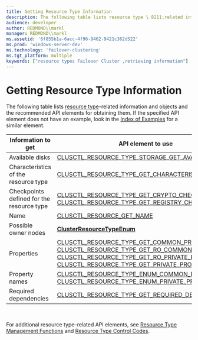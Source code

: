 ```yaml
---
title: Getting Resource Type Information
description: The following table lists resource type \ 8211;related information and objects and the recommended API elements for obtaining them. If the specified API element does not have an example, look in the Index of Examples for a similar element.
audience: developer
author: REDMOND\\markl
manager: REDMOND\\markl
ms.assetid: '6f855b1a-6acc-4f96-9462-9421c362d522'
ms.prod: 'windows-server-dev'
ms.technology: 'failover-clustering'
ms.tgt_platform: multiple
keywords: ["resource types Failover Cluster ,retrieving information"]
---
```


# Getting Resource Type Information

The following table lists [resource type](resource-types.md)–related information and objects and the recommended API elements for obtaining them. If the specified API element does not have an example, look in the [Index of Examples](index-of-examples.md) for a similar element.



| Information to get                        | API element to use                                                                                                                                                                                                                                                                                                                                                                                                                   |
|-------------------------------------------|--------------------------------------------------------------------------------------------------------------------------------------------------------------------------------------------------------------------------------------------------------------------------------------------------------------------------------------------------------------------------------------------------------------------------------------|
| Available disks                           | [CLUSCTL\_RESOURCE\_TYPE\_STORAGE\_GET\_AVAILABLE\_DISKS](clusctl-resource-type-storage-get-available-disks.md)                                                                                                                                                                                                                                                                                                                     |
| Characteristics of the resource type      | [CLUSCTL\_RESOURCE\_TYPE\_GET\_CHARACTERISTICS](clusctl-resource-type-get-characteristics.md)                                                                                                                                                                                                                                                                                                                                       |
| Checkpoints defined for the resource type | [CLUSCTL\_RESOURCE\_TYPE\_GET\_CRYPTO\_CHECKPOINTS](clusctl-resource-type-get-crypto-checkpoints.md), [CLUSCTL\_RESOURCE\_TYPE\_GET\_REGISTRY\_CHECKPOINTS](clusctl-resource-type-get-registry-checkpoints.md)                                                                                                                                                                                                                     |
| Name                                      | [CLUSCTL\_RESOURCE\_GET\_NAME](clusctl-resource-get-name.md)                                                                                                                                                                                                                                                                                                                                                                        |
| Possible owner nodes                      | [**ClusterResourceTypeEnum**](clusterresourcetypeenum.md)                                                                                                                                                                                                                                                                                                                                                                           |
| Properties                                | [CLUSCTL\_RESOURCE\_TYPE\_GET\_COMMON\_PROPERTIES](clusctl-resource-type-get-common-properties.md), [CLUSCTL\_RESOURCE\_TYPE\_GET\_RO\_COMMON\_PROPERTIES](clusctl-resource-type-get-ro-common-properties.md), [CLUSCTL\_RESOURCE\_TYPE\_GET\_RO\_PRIVATE\_PROPERTIES](clusctl-resource-type-get-ro-private-properties.md), [CLUSCTL\_RESOURCE\_TYPE\_GET\_PRIVATE\_PROPERTIES](clusctl-resource-type-get-private-properties.md) |
| Property names                            | [CLUSCTL\_RESOURCE\_TYPE\_ENUM\_COMMON\_PROPERTIES](clusctl-resource-type-enum-common-properties.md), [CLUSCTL\_RESOURCE\_TYPE\_ENUM\_PRIVATE\_PROPERTIES](clusctl-resource-type-enum-private-properties.md)                                                                                                                                                                                                                       |
| Required dependencies                     | [CLUSCTL\_RESOURCE\_TYPE\_GET\_REQUIRED\_DEPENDENCIES](clusctl-resource-type-get-required-dependencies.md)                                                                                                                                                                                                                                                                                                                          |



 

For additional resource type–related API elements, see [Resource Type Management Functions](resource-type-management-functions.md) and [Resource Type Control Codes](resource-type-control-codes.md).

 

 




